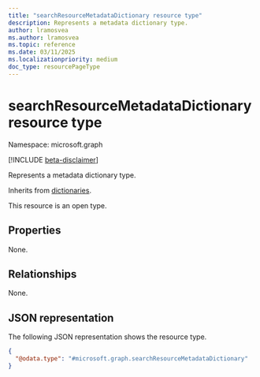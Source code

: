 ```yaml
---
title: "searchResourceMetadataDictionary resource type"
description: Represents a metadata dictionary type.
author: lramosvea
ms.author: lramosvea
ms.topic: reference
ms.date: 03/11/2025
ms.localizationpriority: medium
doc_type: resourcePageType
---
```


# searchResourceMetadataDictionary resource type

Namespace: microsoft.graph

[!INCLUDE [beta-disclaimer](../../includes/beta-disclaimer.md)]

Represents a metadata dictionary type.

Inherits from [dictionaries](../resources/dictionaries.md).

This resource is an open type.

## Properties
None.

## Relationships
None.

## JSON representation
The following JSON representation shows the resource type.
<!-- {
  "blockType": "resource",
  "@odata.type": "microsoft.graph.searchResourceMetadataDictionary"
}
-->
``` json
{
  "@odata.type": "#microsoft.graph.searchResourceMetadataDictionary"
}
```

